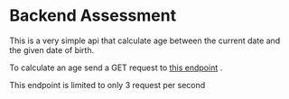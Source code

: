 # Backend Assessment
This is a very simple api that calculate age between the current date and the given date of birth.

To calculate an age send a GET request to [this endpoint](https://talentql.herokuapp.com/howold?dob=673074000000) .

This endpoint is limited to only 3 request per second
